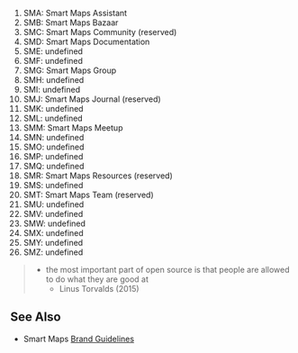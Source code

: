 1. SMA: Smart Maps Assistant
2. SMB: Smart Maps Bazaar
3. SMC: Smart Maps Community (reserved)
4. SMD: Smart Maps Documentation
5. SME: undefined
6. SMF: undefined
7. SMG: Smart Maps Group
8. SMH: undefined
9. SMI: undefined
10. SMJ: Smart Maps Journal (reserved)
11. SMK: undefined
12. SML: undefined
13. SMM: Smart Maps Meetup
14. SMN: undefined
15. SMO: undefined
16. SMP: undefined
17. SMQ: undefined
18. SMR: Smart Maps Resources (reserved)
19. SMS: undefined
20. SMT: Smart Maps Team (reserved)
21. SMU: undefined
22. SMV: undefined
23. SMW: undefined
24. SMX: undefined
25. SMY: undefined
26. SMZ: undefined

> - the most important part of open source is that people are allowed to do what they are good at 
>   - Linus Torvalds (2015)

## See Also
- Smart Maps [Brand Guidelines](https://unopengis.github.io/smartmaps/about/brand)

